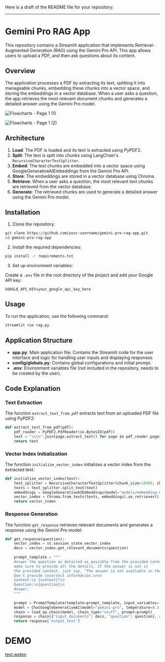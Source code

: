 Here is a draft of the README file for your repository:

---

# Gemini Pro RAG App

This repository contains a Streamlit application that implements Retrieval-Augmented Generation (RAG) using the Gemini Pro API. This app allows users to upload a PDF, and then ask questions about its content.

## Overview

The application processes a PDF by extracting its text, splitting it into manageable chunks, embedding these chunks into a vector space, and storing the embeddings in a vector database. When a user asks a question, the app retrieves the most relevant document chunks and generates a detailed answer using the Gemini Pro model.

![Flowcharts - Page 1 (1)](https://github.com/ChristianthomasBADOLO/RAG-application-Gemini/assets/167626485/8cce5a5c-b044-40be-8e89-ebb3132b0778)

![Flowcharts - Page 1 (2)](https://github.com/ChristianthomasBADOLO/RAG-application-Gemini/assets/167626485/299c52bd-5fce-4a50-81b6-18b0f755e0ae)


## Architecture

1. **Load**: The PDF is loaded and its text is extracted using PyPDF2.
2. **Split**: The text is split into chunks using LangChain's `RecursiveCharacterTextSplitter`.
3. **Embed**: The text chunks are embedded into a vector space using GoogleGenerativeAIEmbeddings from the Gemini Pro API.
4. **Store**: The embeddings are stored in a vector database using Chroma.
5. **Retrieve**: When a user asks a question, the most relevant text chunks are retrieved from the vector database.
6. **Generate**: The retrieved chunks are used to generate a detailed answer using the Gemini Pro model.

## Installation

1. Clone the repository:

```bash
git clone https://github.com/your-username/gemini-pro-rag-app.git
cd gemini-pro-rag-app
```

2. Install the required dependencies:

```bash
pip install -r requirements.txt
```

3. Set up environment variables:

Create a `.env` file in the root directory of the project and add your Google API key:

```
GOOGLE_API_KEY=your_google_api_key_here
```

## Usage

To run the application, use the following command:

```bash
streamlit run rag.py
```

## Application Structure

- **app.py**: Main application file. Contains the Streamlit code for the user interface and logic for handling user inputs and displaying responses.
- **config/globals.py**: Contains global configurations and initial prompt.
- **.env**: Environment variables file (not included in the repository, needs to be created by the user).

## Code Explanation

### Text Extraction

The function `extract_text_from_pdf` extracts text from an uploaded PDF file using PyPDF2:

```python
def extract_text_from_pdf(pdf):
    pdf_reader = PyPDF2.PdfReader(io.BytesIO(pdf))
    text = "\n\n".join(page.extract_text() for page in pdf_reader.pages)
    return text
```

### Vector Index Initialization

The function `initialize_vector_index` initializes a vector index from the extracted text:

```python
def initialize_vector_index(text):
    text_splitter = RecursiveCharacterTextSplitter(chunk_size=10000, chunk_overlap=200)
    texts = text_splitter.split_text(text)
    embeddings = GoogleGenerativeAIEmbeddings(model="models/embedding-001")
    vector_index = Chroma.from_texts(texts, embeddings).as_retriever()
    return vector_index
```

### Response Generation

The function `get_response` retrieves relevant documents and generates a response using the Gemini Pro model:

```python
def get_response(question):
    vector_index = st.session_state.vector_index
    docs = vector_index.get_relevant_documents(question)
    
    prompt_template = """
    Answer the question as detailed as possible from the provided context,
    make sure to provide all the details. If the answer is not in
    the provided context, just say, "The answer is not available in the context."
    Don't provide incorrect information.\n\n
    Context:\n {context}?\n
    Question:\n{question}\n
    Answer:
    """
    
    prompt = PromptTemplate(template=prompt_template, input_variables=['context', 'question'])
    model = ChatGoogleGenerativeAI(model="gemini-pro", temperature=0.3, api_key=google_api_key)
    chain = load_qa_chain(model, chain_type="stuff", prompt=prompt)
    response = chain({"input_documents": docs, "question": question}, return_only_outputs=True)
    return response['output_text']
```

# DEMO
[test.webm](https://github.com/ChristianthomasBADOLO/RAG-application-Gemini/assets/167626485/ee9c3097-a385-464f-8472-bd6b856bfec8)

